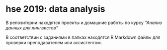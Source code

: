 # hse 2019: data analysis

В репозитории находятся проекты и домашние работы по курсу *"Анализ данных для лингвистов"*

В соответствии с заданиями в папках находятся R Markdown файлы для проверки преподавателем или ассистентом.
